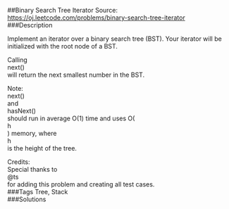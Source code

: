 ##Binary Search Tree Iterator
Source: https://oj.leetcode.com/problems/binary-search-tree-iterator  
###Description

                
Implement an iterator over a binary search tree (BST). Your iterator will be initialized with the root node of a BST.  


  
Calling   
next()  
 will return the next smallest number in the BST.  


  
Note:   
next()  
 and   
hasNext()  
 should run in average O(1) time and uses O(  
h  
) memory, where   
h  
 is the height of the tree.   


  
Credits:  
Special thanks to   
@ts  
 for adding this problem and creating all test cases.  
###Tags
Tree, Stack  
###Solutions